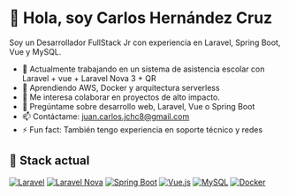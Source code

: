 # 👋 Hola, soy Carlos Hernández Cruz

Soy un Desarrollador FullStack Jr con experiencia en Laravel, Spring Boot, Vue y MySQL.

- 🔭 Actualmente trabajando en un sistema de asistencia escolar con Laravel + vue + Laravel Nova 3 + QR
- 🌱 Aprendiendo AWS, Docker y arquitectura serverless
- 👯 Me interesa colaborar en proyectos de alto impacto.
- 💬 Pregúntame sobre desarrollo web, Laravel, Vue o Spring Boot
- 📫 Contáctame: juan.carlos.jchc8@gmail.com
- ⚡ Fun fact: También tengo experiencia en soporte técnico y redes

## 🚀 Stack actual
[![Laravel](https://img.shields.io/badge/Laravel-E74430?style=for-the-badge&logo=laravel&logoColor=white)](https://laravel.com)
[![Laravel Nova](https://img.shields.io/badge/Laravel%20Nova-3.x-4B5563?style=for-the-badge&logo=laravel&logoColor=white)](https://nova.laravel.com)
[![Spring Boot](https://img.shields.io/badge/Spring_Boot-6DB33F?style=for-the-badge&logo=spring-boot&logoColor=white)](https://spring.io/projects/spring-boot)
[![Vue.js](https://img.shields.io/badge/Vue.js-35495E?style=for-the-badge&logo=vue.js&logoColor=4FC08D)](https://vuejs.org)
[![MySQL](https://img.shields.io/badge/MySQL-005C84?style=for-the-badge&logo=mysql&logoColor=white)](https://www.mysql.com)
[![Docker](https://img.shields.io/badge/Docker-2496ED?style=for-the-badge&logo=docker&logoColor=white)](https://www.docker.com)
